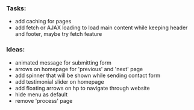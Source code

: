 ### Tasks:
- add caching for pages
- add fetch or AJAX loading to load main content while keeping header and footer, maybe try fetch feature

### Ideas:
- animated message for submitting form
- arrows on homepage for 'previous' and 'next' page
- add spinner that will be shown while sending contact form
- add testimonial slider on homepage
- add floating arrows on hp to navigate through website
- hide menu as default
- remove 'process' page
